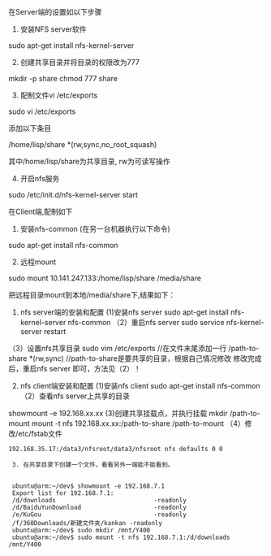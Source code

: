 在Server端的设置如以下步骤

1. 安装NFS server软件

sudo apt-get install nfs-kernel-server

2. 创建共享目录并将目录的权限改为777

mkdir -p share
chmod 777 share

3. 配制文件vi /etc/exports

sudo vi /etc/exports

添加以下条目

/home/lisp/share *(rw,sync,no_root_squash)

其中/home/lisp/share为共享目录, rw为可读写操作

4. 开启nfs服务

sudo /etc/init.d/nfs-kernel-server start

在Client端,配制如下

1. 安装nfs-common (在另一台机器执行以下命令)

sudo apt-get install nfs-common

2. 远程mount

sudo mount 10.141.247.133:/home/lisp/share /media/share

把远程目录mount到本地/media/share下,结果如下：


1. nfs server端的安装和配置
(1)安装nfs server
sudo apt-get install nfs-kernel-server nfs-common
（2）重启nfs server
sudo service nfs-kernel-server restart
 
 （3）设置nfs共享目录
 sudo vim /etc/exports
 //在文件末尾添加一行
 /path-to-share *(rw,sync)   //path-to-share是要共享的目录，根据自己情况修改
 修改完成后，重启nfs server 即可，方法见（2）！
  
  2. nfs client端安装和配置
  (1)安装nfs client
  sudo apt-get install nfs-common
  （2）查看nfs server上共享的目录
   
   showmount -e 192.168.xx.xx
   (3)创建共享挂载点，并执行挂载
   mkdir /path-to-mount
   mount -t nfs 192.168.xx.xx:/path-to-share /path-to-mount
   （4）修改/etc/fstab文件
    
    192.168.35.17:/data3/nfsroot/data3/nfsroot nfs defaults 0 0
     
     3. 在共享目录下创建一个文件，看看另外一端能不能看到。


     ubuntu@arm:~/dev$ showmount -e 192.168.7.1
     Export list for 192.168.7.1:
     /d/downloads                           -readonly
     /d/BaiduYunDownload                    -readonly
     /e/KuGou                               -readonly
     /f/360Downloads/新建文件夹/kankan -readonly
     ubuntu@arm:~/dev$ sudo mkdir /mnt/Y400
     ubuntu@arm:~/dev$ sudo mount -t nfs 192.168.7.1:/d/downloads /mnt/Y400
